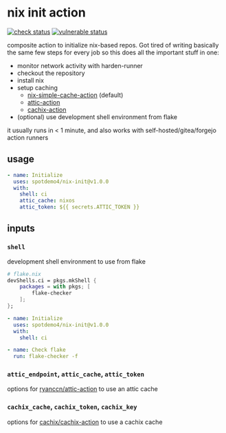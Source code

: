 # nix init action

[![check status](https://img.shields.io/github/actions/workflow/status/spotdemo4/nix-init/check.yaml?logo=GitHub&logoColor=%23cdd6f4&label=check&labelColor=%2311111b)](https://github.com/spotdemo4/nix-init/actions/workflows/check.yaml)
[![vulnerable status](https://img.shields.io/github/actions/workflow/status/spotdemo4/nix-init/vulnerable.yaml?logo=nixos&logoColor=%2389dceb&label=vulnerable&labelColor=%2311111b)](https://github.com/spotdemo4/nix-init/actions/workflows/vulnerable.yaml)

composite action to initialize nix-based repos. Got tired of writing basically the same few steps for every job so this does all the important stuff in one:

- monitor network activity with harden-runner
- checkout the repository
- install nix
- setup caching
  - [nix-simple-cache-action](https://github.com/spotdemo4/nix-simple-cache-action) (default)
  - [attic-action](https://github.com/ryanccn/attic-action)
  - [cachix-action](https://github.com/cachix/cachix-action)
- (optional) use development shell environment from flake

it usually runs in < 1 minute, and also works with self-hosted/gitea/forgejo action runners

## usage

```yaml
- name: Initialize
  uses: spotdemo4/nix-init@v1.0.0
  with:
    shell: ci
    attic_cache: nixos
    attic_token: ${{ secrets.ATTIC_TOKEN }}
```

## inputs

### `shell`

development shell environment to use from flake

```nix
# flake.nix
devShells.ci = pkgs.mkShell {
    packages = with pkgs; [
        flake-checker
    ];
};
```

```yaml
- name: Initialize
  uses: spotdemo4/nix-init@v1.0.0
  with:
    shell: ci

- name: Check flake
  run: flake-checker -f
```

### `attic_endpoint`, `attic_cache`, `attic_token`

options for [ryanccn/attic-action](https://github.com/ryanccn/attic-action) to use an attic cache

### `cachix_cache`, `cachix_token`, `cachix_key`

options for [cachix/cachix-action](https://github.com/cachix/cachix-action) to use a cachix cache
